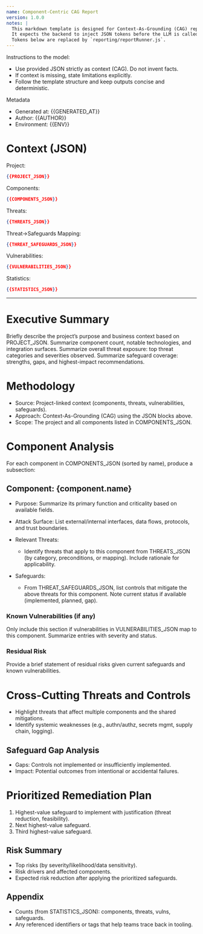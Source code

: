 ```yaml
---
name: Component-Centric CAG Report
version: 1.0.0
notes: |
  This markdown template is designed for Context-As-Grounding (CAG) report generation.
  It expects the backend to inject JSON tokens before the LLM is called.
  Tokens below are replaced by `reporting/reportRunner.js`.
---
```


Instructions to the model:
- Use provided JSON strictly as context (CAG). Do not invent facts.
- If context is missing, state limitations explicitly.
- Follow the template structure and keep outputs concise and deterministic.

Metadata
- Generated at: {{GENERATED_AT}}
- Author: {{AUTHOR}}
- Environment: {{ENV}}

# Context (JSON)

Project:
```json
{{PROJECT_JSON}}
```

Components:
```json
{{COMPONENTS_JSON}}
```

Threats:
```json
{{THREATS_JSON}}
```

Threat→Safeguards Mapping:
```json
{{THREAT_SAFEGUARDS_JSON}}
```

Vulnerabilities:
```json
{{VULNERABILITIES_JSON}}
```

Statistics:
```json
{{STATISTICS_JSON}}
```

---

# Executive Summary

Briefly describe the project’s purpose and business context based on PROJECT_JSON.
Summarize component count, notable technologies, and integration surfaces.
Summarize overall threat exposure: top threat categories and severities observed.
Summarize safeguard coverage: strengths, gaps, and highest-impact recommendations.

# Methodology

- Source: Project-linked context (components, threats, vulnerabilities, safeguards).
- Approach: Context-As-Grounding (CAG) using the JSON blocks above.
- Scope: The project and all components listed in COMPONENTS_JSON.

# Component Analysis

For each component in COMPONENTS_JSON (sorted by name), produce a subsection:

## Component: {component.name}

- Purpose: Summarize its primary function and criticality based on available fields.
- Attack Surface: List external/internal interfaces, data flows, protocols, and trust boundaries.

- Relevant Threats:
  - Identify threats that apply to this component from THREATS_JSON (by category, preconditions, or mapping). Include rationale for applicability.

- Safeguards:
  - From THREAT_SAFEGUARDS_JSON, list controls that mitigate the above threats for this component. Note current status if available (implemented, planned, gap).

### Known Vulnerabilities (if any)
Only include this section if vulnerabilities in VULNERABILITIES_JSON map to this component. Summarize entries with severity and status.

### Residual Risk
Provide a brief statement of residual risks given current safeguards and known vulnerabilities.

# Cross-Cutting Threats and Controls

- Highlight threats that affect multiple components and the shared mitigations.
- Identify systemic weaknesses (e.g., authn/authz, secrets mgmt, supply chain, logging).

## Safeguard Gap Analysis

- Gaps: Controls not implemented or insufficiently implemented.
- Impact: Potential outcomes from intentional or accidental failures.

# Prioritized Remediation Plan

1. Highest-value safeguard to implement with justification (threat reduction, feasibility).
2. Next highest-value safeguard.
3. Third highest-value safeguard.

## Risk Summary

- Top risks (by severity/likelihood/data sensitivity).
- Risk drivers and affected components.
- Expected risk reduction after applying the prioritized safeguards.

## Appendix

- Counts (from STATISTICS_JSON): components, threats, vulns, safeguards.
- Any referenced identifiers or tags that help teams trace back in tooling.
